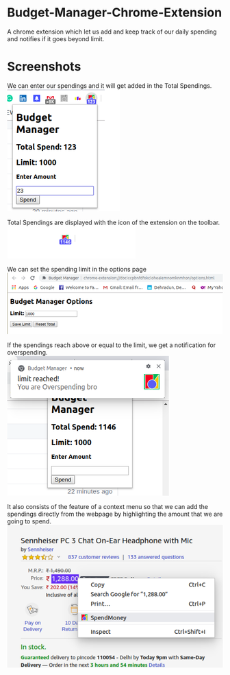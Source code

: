 # Budget-Manager-Chrome-Extension
A chrome extension which let us add and keep track of our daily spending and notifies if it goes beyond limit.

# Screenshots

We can enter our spendings and it will get added in the Total Spendings.  
![Image](./Screenshots/popup.png)      
  
Total Spendings are displayed with the icon of the extension on the toolbar.  
![Image](./Screenshots/icon.png)  
  
We can set the spending limit in the options page  
![Image](./Screenshots/options-page.png) 
     
If the spendings reach above or equal to the limit, we get a notification for overspending.  
![Image](./Screenshots/notification.png) 
    
It also consists of the feature of a context menu so that we can add the spendings directly from the webpage by highlighting the amount that we are going to spend.  
![Image](./Screenshots/context-menu.png)
